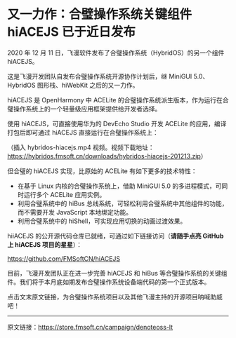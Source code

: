 # 又一力作：合璧操作系统关键组件 hiACEJS 已于近日发布

2020 年 12 月 11 日，飞漫软件发布了合璧操作系统（HybridOS）的另一个组件 hiACEJS。

这是飞漫开发团队自发布合璧操作系统开源协作计划后，继 MiniGUI 5.0、HybridOS 图形栈、hiWebKit 之后的又一力作。

hiACEJS 是 OpenHarmony 中 ACELite 的合璧操作系统派生版本，作为运行在合璧操作系统上的一个轻量级应用框架提供给开发者选择。

使用 hiACEJS，可直接使用华为的 DevEcho Studio 开发 ACELite 的应用，编译打包后即可通过 hiACEJS 直接运行在合璧操作系统上：

（插入 hybridos-hiacejs.mp4 视频。视频下载地址：<https://hybridos.fmsoft.cn/downloads/hybridos-hiacejs-201213.zip>）

但合璧的 hiACEJS 实现，比原始的 ACELite 有如下更多的技术特性：

- 在基于 Linux 内核的合璧操作系统上，借助 MiniGUI 5.0 的多进程模式，可同时运行多个 ACELite 应用实例。
- 利用合璧系统中的 hiBus 总线系统，可轻松利用合璧系统中其他组件的功能，而不需要开发 JavaScript 本地绑定功能。
- 利用合璧系统中的 hiShell，可实现应用切换的动画过渡效果。

hiiACEJS 的公开源代码仓库已就绪，可通过如下链接访问（**请随手点亮 GitHub 上 hiACEJS 项目的星星**）：

<https://github.com/FMSoftCN/hiACEJS>

目前，飞漫开发团队正在进一步完善 hiACEJS 和 hiBus 等合璧操作系统的关键组件。我们将于本月底如期发布合璧操作系统设备端代码的第一个正式版本。

点击文末原文链接，为合璧操作系统项目以及其他飞漫主持的开源项目呐喊助威吧！

---

原文链接：<https://store.fmsoft.cn/campaign/denoteoss-lt>

